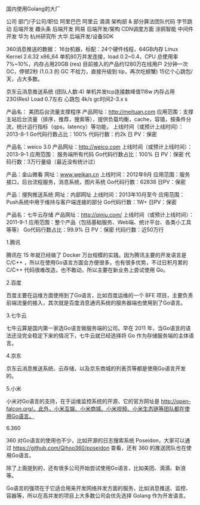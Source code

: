 国内使用Golang的大厂

公司	部门/子公司/职位
阿里巴巴	阿里云
滴滴	架构部 & 部分算法团队代码
字节跳动	后端开发
趣头条	后端开发
网易	后端开发/架构 CDN调度方面
涂鸦智能	中间件开发
华为	杭州研究所
大华	后端开发/设备SDK


360消息推送的数据：
16台机器，标配：24个硬件线程，64GB内存 
Linux Kernel 2.6.32 x86_64 
单机80万并发连接，load 0.2~0.4，CPU 总使用率 7%~10%，内存占用20GB (res) 
目前接入的产品约1280万在线用户 
2分钟一次GC，停顿2秒 (1.0.3 的 GC 不给力，直接升级到 tip，再次吃螃蟹)
15亿个心跳包/天，占大多数。


京东云消息推送系统
(团队人数:4) 
单机并发tcp连接数峰值118w 
内存占用23G(Res) 
Load 0.7左右 
心跳包 4k/s 
gc时间2-3.x s

产品名： 美团后台流量支撑程序
产品网址：http://meituan.com
应用范围：支撑主站后台流量（排序，推荐，搜索等），提供负载均衡，cache，容错，按条件分流，统计运行指标（qps，latency）等功能，
上线时间（或预计上线时间）：2013-8-1
Go代码行数占比：100%
代码行数：约2k
日 PV：保密

产品名：weico 3.0
产品网址：http://weico.com
上线时间（或预计上线时间）：2013-9-1
应用范围： 服务端所有代码
Go代码行数占比：100%
日 PV：保密
代码行数：3万行量级（最近没有统计过）


产品：金山微看
网址：www.weikan.cn
上线时间：2012年9月
应用范围：服务接口，后台流程服务，消息系统，图片系统
Go代码行数：62838
日PV：保密


产品：搜狗推送系统
网址：内部网址
上线时间：2013年10月至今
应用范围：Push系统中用于维持与客户端连接的部分
Go代码行数：1W+
日PV：保密

产品名：七牛云存储
产品网址：http://qiniu.com/
上线时间（或预计上线时间）：2011-9-1
应用范围：整个产品（包括基础服务、Web端、统计平台、各类小工具等等）
Go代码行数占比：99.9%
日 PV：保密
代码行数：近50万行


1.腾讯

腾讯在 15 年就已经做了 Docker 万台规模的实践。因为腾讯主要的开发语言是 C/C++ ，所以在使用Go语言方面会方便很多，也有很多优势，不过日积月累的 C/C++ 代码很难改造，也不敢动，所以主要在新业务上尝试使用 Go。

2.百度

百度主要在运维方面使用到了Go语言，比如百度运维的一个 BFE 项目，主要负责前端流量的接入，其次就是百度消息通讯系统的服务器端也使用到了Go语言。

3.七牛云

七牛云算是国内第一家选Go语言做服务端的公司。早在 2011 年，当Go语言的语法还没完全稳定下来的情况下，七牛云就已经选择将 Go 作为存储服务端的主体语言。

4.京东

京东云消息推送系统、云存储，以及京东商城的列表页等都是使用Go语言开发的。

5.小米

小米对Go语言的支持，在于运维监控系统的开源，它的官方网址是 http://open-falcon.org/。此外，小米互娱、小米商城、小米视频、小米生态链等团队都在使用Go语言。

6.360

360 对Go语言的使用也不少，比如开源的日志搜索系统 Poseidon，大家可以通过 https://github.com/Qihoo360/poseidon 查看，还有 360 的推送团队也在使用Go语言。

除了上面提到的，还有很多公司开始尝试使用Go语言，比如美团、滴滴、新浪等。

Go语言的强项在于它适合用来开发网络并发方面的服务，比如消息推送、监控、容器等，所以在高并发的项目上大多数公司会优先选择 Golang 作为开发语言。